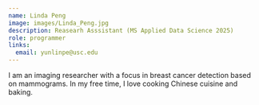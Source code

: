 ```yaml
---
name: Linda Peng
image: images/Linda_Peng.jpg
description: Reasearh Asssistant (MS Applied Data Science 2025)
role: programmer
links:
  email: yunlinpe@usc.edu
---
```


I am an imaging researcher with a focus in breast cancer detection based on mammograms. In my free time, I love cooking Chinese cuisine and baking.
